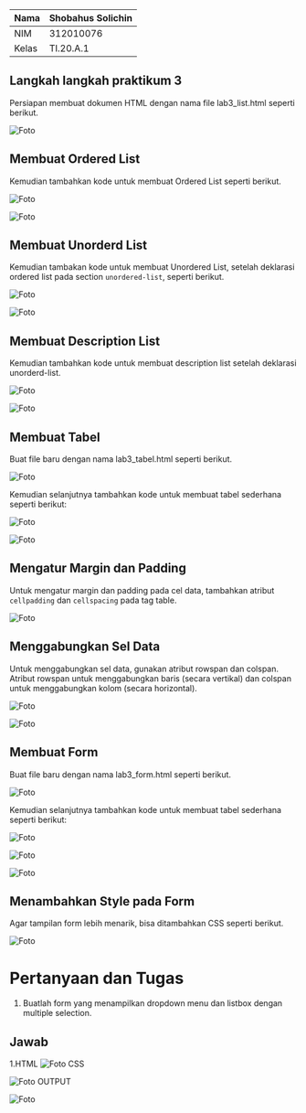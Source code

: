 | Nama      | Shobahus Solichin |
| ----------- | ----------- |
| NIM     | 312010076       |
| Kelas   | TI.20.A.1        |

## Langkah langkah praktikum 3
Persiapan membuat dokumen HTML dengan nama file lab3_list.html seperti berikut.

![Foto](Foto/foto1.png)

## Membuat Ordered List
Kemudian tambahkan kode untuk membuat Ordered List seperti berikut.


![Foto](Foto/3.1.png)

![Foto](Foto/3.2.png)


## Membuat Unorderd List
Kemudian tambakan kode untuk membuat Unordered List, setelah deklarasi ordered list pada section `unordered-list`, seperti berikut.

![Foto](Foto/foto3.png)

![Foto](Foto/foto4.png)


## Membuat Description List
Kemudian tambahkan kode untuk membuat description list setelah deklarasi unorderd-list.

![Foto](Foto/foto6.png)

![Foto](Foto/foto%207.png)



## Membuat Tabel
Buat file baru dengan nama lab3_tabel.html seperti berikut.

![Foto](Foto/foto8.png)


Kemudian selanjutnya tambahkan kode untuk membuat tabel sederhana seperti berikut:

![Foto](Foto/foto9.png)

![Foto](Foto/foto10.png)



## Mengatur Margin dan Padding
Untuk mengatur margin dan padding pada cel data, tambahkan atribut `cellpadding` dan
`cellspacing` pada tag table.

![Foto](Foto/foto11.png)

## Menggabungkan Sel Data
Untuk menggabungkan sel data, gunakan atribut rowspan dan colspan. Atribut rowspan untuk menggabungkan baris (secara vertikal) dan colspan untuk menggabungkan kolom (secara horizontal).

![Foto](Foto/foto12.png)

![Foto](Foto/foto13.png)


## Membuat Form
Buat file baru dengan nama lab3_form.html seperti berikut.

![Foto](Foto/foto14.png)

Kemudian selanjutnya tambahkan kode untuk membuat tabel sederhana seperti berikut:

![Foto](Foto/foto15.png)

![Foto](Foto/foto16.png)

![Foto](Foto/foto17.png)


## Menambahkan Style pada Form
Agar tampilan form lebih menarik, bisa ditambahkan CSS seperti berikut.

![Foto](Foto/foto19.png)

# Pertanyaan dan Tugas
1. Buatlah form yang menampilkan dropdown menu dan listbox dengan multiple selection.
## Jawab
1.HTML
![Foto](Foto/124.png)
  CSS

![Foto](Foto/foto22.png)
OUTPUT

![Foto](Foto/123.png)